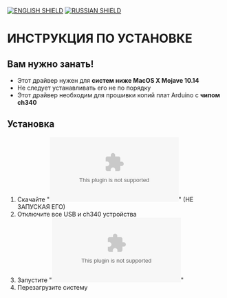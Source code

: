 [![ENGLISH SHIELD](https://img.shields.io/badge/-English-444?style=flat-square)](https://github.com/UBER-BLACK/SoccerRobotsPro/blob/main/src/programs/drivers/ch340/windows/)
[![RUSSIAN SHIELD](https://img.shields.io/badge/-Русский-08f?style=flat-square)](https://github.com/UBER-BLACK/SoccerRobotsPro/blob/main/src/programs/drivers/ch340/windows/RU_README.md)
# ИНСТРУКЦИЯ ПО УСТАНОВКЕ
## Вам нужно занать!
- Этот драйвер нужен для **систем ниже MacOS X Mojave 10.14**
- Не следует устанавливать его не по порядку
- Этот драйвер необходим для прошивки копий плат Arduino с **чипом ch340**
## Установка
1. Скачайте "**![Driver.exe](https://github.com/UBER-BLACK/SoccerRobotsPro/raw/main/src/programs/drivers/ch340/windows/Driver.exe)**" (НЕ ЗАПУСКАЯ ЕГО)
1. Отключите все USB и ch340 устройства 
1. Запустите "**![Driver.exe](https://github.com/UBER-BLACK/SoccerRobotsPro/raw/main/src/programs/drivers/ch340/windows/Driver.exe)**"
1. Перезагрузите систему
